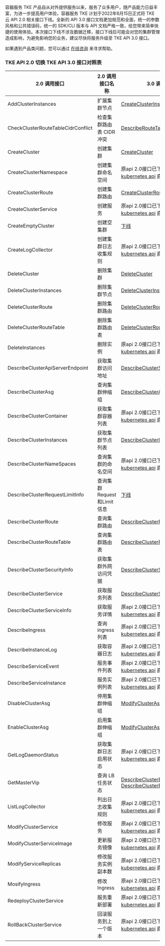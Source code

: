 
容器服务 TKE 产品自从对外提供服务以来，服务了众多用户，随产品能力日益丰富，为进一步提高用户体验，容器服务 TKE 计划于2022年6月15日正式将 TKE 云 API 2.0 相关接口下线。全新的 API 3.0 接口文档更加规范和全面，统一的参数风格和公共错误码，统一的 SDK/CLI 版本与 API 文档严格一致，给您带来简单快捷的使用体验。本次接口下线不涉及数据迁移，接口下线后可能会对您的集群管理造成影响，为避免影响您的业务，建议尽快将服务升级至 TKE API 3.0 接口。

如果遇到产品类问题，您可以通过 [在线咨询](https://cloud.tencent.com/online-service?from=connect-us) 来寻求帮助。



### TKE API 2.0 切换 TKE API 3.0 接口对照表

| 2.0 调用接口 	| 2.0 调用接口名称 	| 3.0 调用接口 	|
|---	|---	|---	|
| AddClusterInstances 	| 扩展集群节点 	| [CreateClusterInstances](https://cloud.tencent.com/document/product/457/36707) 	|
| CheckClusterRouteTableCidrConflict 	| 检查集群路由表 CIDR 冲突 	| [DescribeRouteTableConflicts](https://cloud.tencent.com/document/product/457/37180) 	|
| CreateCluster 	| 创建集群 	| [CreateCluster](https://cloud.tencent.com/document/product/457/34527) 	|
| CreateClusterNamespace 	| 创建集群命名空间 	| 原api 2.0接口已下线，建议通过 [kubernetes api](https://github.com/kubernetes/client-go) 直接调用 	|
| CreateClusterRoute 	| 创建集群路由 	| [CreateClusterRoute](https://cloud.tencent.com/document/product/457/37186) 	|
| CreateClusterService 	| 创建服务 	| 原api 2.0接口已下线，建议通过 [kubernetes api](https://github.com/kubernetes/client-go) 直接调用 	|
| CreateEmptyCluster 	| 创建空集群 	| [下线](下线) 	|
| CreateLogCollector 	| 创建集群日志收集规则 	| 原api 2.0接口已下线，建议通过 [kubernetes api](https://github.com/kubernetes/client-go) 直接调用 	|
| DeleteCluster 	| 删除集群 	| [DeleteCluster](https://cloud.tencent.com/document/product/457/36704) 	|
| DeleteClusterInstances 	| 删除集群节点 	| [DeleteClusterInstances](https://cloud.tencent.com/document/product/457/31864) 	|
| DeleteClusterRoute 	| 删除集群路由 	| [DeleteClusterRoute](https://cloud.tencent.com/document/product/457/37184) 	|
| DeleteClusterRouteTable 	| 删除集群路由表 	| [DeleteClusterRouteTables](不可见) 	|
| DeleteInstances 	| 删除实例 	| 原api 2.0接口已下线，建议通过 [kubernetes api](https://github.com/kubernetes/client-go) 直接调用 	|
| DescribeClusterApiServerEndpoint 	| 获取集群访问地址 	| [DescribeClusterSecurity](https://cloud.tencent.com/document/product/457/36703) 	|
| DescribeClusterAsg 	| 查询集群伸缩组 	| [DescribeClusterAsGroups](https://cloud.tencent.com/document/product/457/40471) 	|
| DescribeClusterContainer 	| 获取集群容器列表 	| 原api 2.0接口已下线，建议通过 [kubernetes api](https://github.com/kubernetes/client-go) 直接调用 	|
| DescribeClusterInstances 	| 获取集群节点列表 	| [DescribeClusterInstances](https://cloud.tencent.com/document/product/457/31863) 	|
| DescribeClusterNameSpaces 	| 查询集群的命名空间 	| 原api 2.0接口已下线，建议通过 [kubernetes api](https://github.com/kubernetes/client-go) 直接调用 	|
| DescribeClusterRequestLimitInfo 	| 查询集群Request和Limit信息 	| [下线](切换控制台推荐功能) 	|
| DescribeClusterRoute 	| 查询集群路由 	| [DescribeClusterRoutes](https://cloud.tencent.com/document/product/457/37181) 	|
| DescribeClusterRouteTable 	| 查询集群路由表 	| [DescribeClusterRouteTables](https://cloud.tencent.com/document/product/457/37182) 	|
| DescribeClusterSecurityInfo 	| 获取集群外网访问凭据 	| [DescribeClusterSecurity](https://cloud.tencent.com/document/product/457/36703) 	|
| DescribeClusterService 	| 获取服务列表 	| [DescribeClusterServices](后期下线) 	|
| DescribeClusterServiceInfo 	| 获取服务详情 	| 原api 2.0接口已下线，建议通过 [kubernetes api](https://github.com/kubernetes/client-go) 直接调用 	|
| DescribeIngress 	| 查询ingress列表 	| 原api 2.0接口已下线，建议通过 [kubernetes api](https://github.com/kubernetes/client-go) 直接调用 	|
| DescribeInstanceLog 	| 获取容器日志 	| 原api 2.0接口已下线，建议通过 [kubernetes api](https://github.com/kubernetes/client-go) 直接调用 	|
| DescribeServiceEvent 	| 服务事件列表 	| 原api 2.0接口已下线，建议通过 [kubernetes api](https://github.com/kubernetes/client-go) 直接调用 	|
| DescribeServiceInstance 	| 服务实例列表 	| 原api 2.0接口已下线，建议通过 [kubernetes api](https://github.com/kubernetes/client-go) 直接调用 	|
| DisableClusterAsg 	| 停用集群伸缩组 	| [ModifyClusterAsGroupAttribute](https://cloud.tencent.com/document/product/457/40470) 	|
| EnableClusterAsg 	| 启用集群伸缩组 	| [ModifyClusterAsGroupAttribute](https://cloud.tencent.com/document/product/457/40470) 	|
| GetLogDaemonStatus 	| 获取集群日志启用状态 	| 原api 2.0接口已下线，建议通过 [kubernetes api](https://github.com/kubernetes/client-go) 直接调用 	|
| GetMasterVip 	| 查询 LB 任务状态 	| [DescribeClusterEndpointStatus](https://cloud.tencent.com/document/product/457/39409) <br>  [DescribeClusterEndpointVipStatus](https://cloud.tencent.com/document/product/457/39410) 	|
| ListLogCollector 	| 列出日志收集规则 	| 原api 2.0接口已下线，建议通过 [kubernetes api](https://github.com/kubernetes/client-go) 直接调用 	|
| ModifyClusterService 	| 修改服务 	| 原api 2.0接口已下线，建议通过 [kubernetes api](https://github.com/kubernetes/client-go) 直接调用 	|
| ModifyClusterServiceImage 	| 更新服务镜像 	| 原api 2.0接口已下线，建议通过 [kubernetes api](https://github.com/kubernetes/client-go) 直接调用 	|
| ModifyServiceReplicas 	| 修改服务实例副本数 	| 原api 2.0接口已下线，建议通过 [kubernetes api](https://github.com/kubernetes/client-go) 直接调用 	|
| MosifyIngress 	| 修改 Ingress 	| 原api 2.0接口已下线，建议通过 [kubernetes api](https://github.com/kubernetes/client-go) 直接调用 	|
| RedeployClusterService 	| 服务重新部署 	| 原api 2.0接口已下线，建议通过 [kubernetes api](https://github.com/kubernetes/client-go) 直接调用 	|
| RollBackClusterService 	| 回滚服务到上一个版本 	| 原api 2.0接口已下线，建议通过 [kubernetes api](https://github.com/kubernetes/client-go) 直接调用 	|

